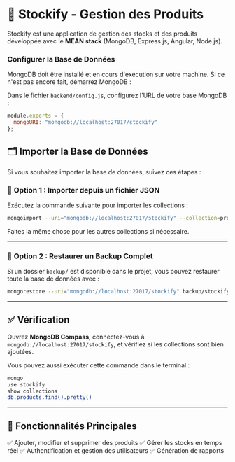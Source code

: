 # 📌 Stockify - Gestion des Produits

Stockify est une application de gestion des stocks et des produits développée avec le **MEAN stack** (MongoDB, Express.js, Angular, Node.js).



### Configurer la Base de Données  
MongoDB doit être installé et en cours d'exécution sur votre machine. Si ce n'est pas encore fait, démarrez MongoDB :

Dans le fichier `backend/config.js`, configurez l'URL de votre base MongoDB :

```javascript
module.exports = {
  mongoURI: "mongodb://localhost:27017/stockify"
};
```

## 🗂 Importer la Base de Données

Si vous souhaitez importer la base de données, suivez ces étapes :

### 🔹 **Option 1 : Importer depuis un fichier JSON**
Exécutez la commande suivante pour importer les collections :

```bash
mongoimport --uri="mongodb://localhost:27017/stockify" --collection=products --file=db_backup/products.json --jsonArray
```

Faites la même chose pour les autres collections si nécessaire.

---

### 🔹 **Option 2 : Restaurer un Backup Complet**
Si un dossier `backup/` est disponible dans le projet, vous pouvez restaurer toute la base de données avec :

```bash
mongorestore --uri="mongodb://localhost:27017/stockify" backup/stockify
```

---

## ✅ Vérification
Ouvrez **MongoDB Compass**, connectez-vous à `mongodb://localhost:27017/stockify`, et vérifiez si les collections sont bien ajoutées.

Vous pouvez aussi exécuter cette commande dans le terminal :

```bash
mongo
use stockify
show collections
db.products.find().pretty()
```

---

## 🎯 Fonctionnalités Principales
✅ Ajouter, modifier et supprimer des produits
✅ Gérer les stocks en temps réel
✅ Authentification et gestion des utilisateurs
✅ Génération de rapports



